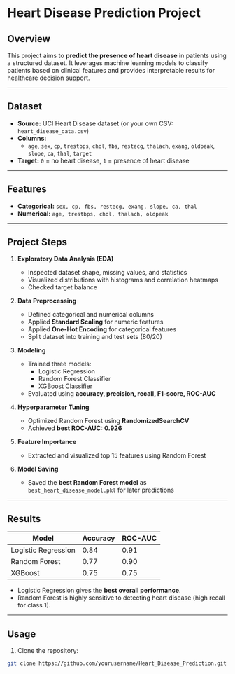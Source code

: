 # Heart Disease Prediction Project

## Overview
This project aims to **predict the presence of heart disease** in patients using a structured dataset. It leverages machine learning models to classify patients based on clinical features and provides interpretable results for healthcare decision support.

---

## Dataset
- **Source:** UCI Heart Disease dataset (or your own CSV: `heart_disease_data.csv`)  
- **Columns:**
  - `age`, `sex`, `cp`, `trestbps`, `chol`, `fbs`, `restecg`, `thalach`, `exang`, `oldpeak`, `slope`, `ca`, `thal`, `target`  
- **Target:** `0` = no heart disease, `1` = presence of heart disease  

---

## Features
- **Categorical:** `sex, cp, fbs, restecg, exang, slope, ca, thal`  
- **Numerical:** `age, trestbps, chol, thalach, oldpeak`  

---

## Project Steps

1. **Exploratory Data Analysis (EDA)**
   - Inspected dataset shape, missing values, and statistics  
   - Visualized distributions with histograms and correlation heatmaps  
   - Checked target balance  

2. **Data Preprocessing**
   - Defined categorical and numerical columns  
   - Applied **Standard Scaling** for numeric features  
   - Applied **One-Hot Encoding** for categorical features  
   - Split dataset into training and test sets (80/20)  

3. **Modeling**
   - Trained three models:
     - Logistic Regression
     - Random Forest Classifier
     - XGBoost Classifier  
   - Evaluated using **accuracy, precision, recall, F1-score, ROC-AUC**  

4. **Hyperparameter Tuning**
   - Optimized Random Forest using **RandomizedSearchCV**  
   - Achieved **best ROC-AUC: 0.926**  

5. **Feature Importance**
   - Extracted and visualized top 15 features using Random Forest  

6. **Model Saving**
   - Saved the **best Random Forest model** as `best_heart_disease_model.pkl` for later predictions  

---

## Results

| Model               | Accuracy | ROC-AUC |
|--------------------|----------|---------|
| Logistic Regression | 0.84     | 0.91    |
| Random Forest       | 0.77     | 0.90    |
| XGBoost             | 0.75     | 0.75    |

- Logistic Regression gives the **best overall performance**.  
- Random Forest is highly sensitive to detecting heart disease (high recall for class 1).  

---

## Usage

1. Clone the repository:
```bash
git clone https://github.com/yourusername/Heart_Disease_Prediction.git
